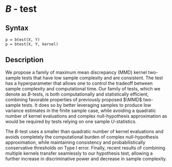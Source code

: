 $B$ - test
=========

Syntax
------

	p = btest(X, Y)
	p = btest(X, Y, kernel)

Description
-----------

We propose a family of maximum mean discrepancy (MMD) kernel two-sample tests that have low sample complexity and are consistent. The test has a hyperparameter that allows one to control the tradeoff between sample complexity and computational time. Our family of tests, which we denote as $B$-tests, is both computationally and statistically efficient, combining favorable properties of previously proposed $\MMD$ two-sample tests.  It does so by better leveraging samples to produce low variance estimates in the finite sample case, while avoiding a quadratic number of kernel evaluations and complex null-hypothesis approximation as would be required by tests relying on one sample $U$-statistics. 

The $B$-test uses a smaller than quadratic number of kernel evaluations and avoids completely the computational burden of complex null-hypothesis approximation, while maintaining consistency and probabilistically conservative thresholds on Type I error. Finally, recent results of combining multiple kernels transfer seamlessly to our hypothesis test, allowing a further increase in discriminative power and decrease in sample complexity.

